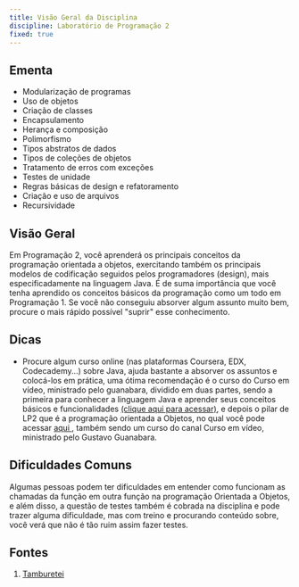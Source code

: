 ```yaml
---
title: Visão Geral da Disciplina
discipline: Laboratório de Programação 2
fixed: true
---
```


## Ementa

- Modularização de programas
- Uso de objetos
- Criação de classes
- Encapsulamento
- Herança e composição
- Polimorfismo
- Tipos abstratos de dados
- Tipos de coleções de objetos
- Tratamento de erros com exceções
- Testes de unidade
- Regras básicas de design e refatoramento
- Criação e uso de arquivos
- Recursividade

## Visão Geral
Em Programação 2, você aprenderá os principais conceitos da programação orientada a objetos, exercitando também os principais modelos de codificação seguidos pelos programadores (design), mais especificadamente na linguagem Java. É de suma importância que você tenha aprendido os conceitos básicos da programação como um todo em Programação 1. Se você não conseguiu absorver algum assunto muito bem, procure o mais rápido possível "suprir" esse conhecimento.

## Dicas
- Procure algum curso online (nas plataformas Coursera, EDX, Codecademy...) sobre Java, ajuda bastante a absorver os assuntos e colocá-los em prática, uma ótima recomendação é o curso do Curso em vídeo, ministrado pelo guanabara, dividido em duas partes, sendo a primeira para conhecer a linguagem Java e aprender seus conceitos básicos e funcionalidades <a href="https://www.youtube.com/watch?v=sTX0UEplF54&list=PLJH2yd19u4hzRtpzm2dDCWZx58UrE85ye" target="_blank">(clique aqui para acessar)</a>, e depois o pilar de LP2 que é a programação orientada a Objetos, no qual você pode acessar <a href="https://www.youtube.com/watch?v=KlIL63MeyMY&list=PLHz_AreHm4dkqe2aR0tQK74m8SFe-aGsY" target="_blank"> aqui </a>, também sendo um curso do canal Curso em vídeo, ministrado pelo Gustavo Guanabara.


## Dificuldades Comuns

Algumas pessoas podem ter dificuldades em entender como funcionam as chamadas da função em outra função na programação Orientada a Objetos, e além disso, a questão de testes também é cobrada na disciplina e pode trazer alguma dificuldade, mas com  treino e procurando conteúdo sobre, você verá que não é tão ruim assim fazer testes.

## Fontes 

1. <a href= "https://github.com/OpenDevUFCG/Tamburetei" target="_blank"> Tamburetei </a>

